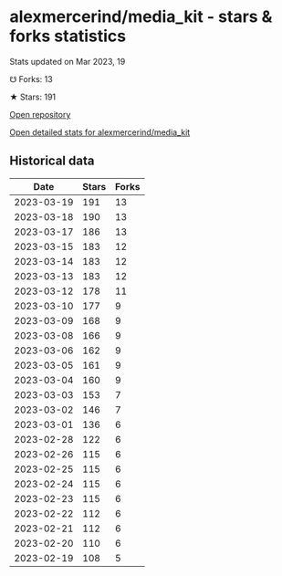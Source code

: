 # alexmercerind/media_kit - stars & forks statistics

Stats updated on Mar 2023, 19

☋ Forks: 13

★ Stars: 191

[Open repository](https://github.com/alexmercerind/media_kit)

[Open detailed stats for alexmercerind/media_kit](https://reviewgithub.com/rep/alexmercerind/media_kit)

## Historical data
| Date | Stars | Forks |
|------|-------|-------|
| 2023-03-19 | 191 | 13 | 
| 2023-03-18 | 190 | 13 | 
| 2023-03-17 | 186 | 13 | 
| 2023-03-15 | 183 | 12 | 
| 2023-03-14 | 183 | 12 | 
| 2023-03-13 | 183 | 12 | 
| 2023-03-12 | 178 | 11 | 
| 2023-03-10 | 177 | 9 | 
| 2023-03-09 | 168 | 9 | 
| 2023-03-08 | 166 | 9 | 
| 2023-03-06 | 162 | 9 | 
| 2023-03-05 | 161 | 9 | 
| 2023-03-04 | 160 | 9 | 
| 2023-03-03 | 153 | 7 | 
| 2023-03-02 | 146 | 7 | 
| 2023-03-01 | 136 | 6 | 
| 2023-02-28 | 122 | 6 | 
| 2023-02-26 | 115 | 6 | 
| 2023-02-25 | 115 | 6 | 
| 2023-02-24 | 115 | 6 | 
| 2023-02-23 | 115 | 6 | 
| 2023-02-22 | 112 | 6 | 
| 2023-02-21 | 112 | 6 | 
| 2023-02-20 | 110 | 6 | 
| 2023-02-19 | 108 | 5 | 

